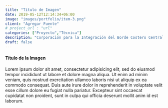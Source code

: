 ```yaml
---
title: "Título de Imagen"
date: 2019-05-12T12:14:34+06:00
image: "images/portfolio/item-3.png"
client: "Agregar Fuente"
# project_url : "url"
categories: ["Proyecto","Técnica"]
description: "Corporación para la Integración del Borde Costero Central de Arica."
draft: false
---
```


#### Título de la Imagen

Lorem ipsum dolor sit amet, consectetur adipisicing elit, sed do eiusmod tempor incididunt ut labore
et dolore magna aliqua. Ut enim ad minim veniam, quis nostrud exercitation ullamco laboris nisi ut aliquip
ex ea commodo consequat. Duis aute irure dolor in reprehenderit in voluptate velit esse cillum dolore eu
fugiat nulla pariatur. Excepteur sint occaecat cupidatat non proident, sunt in culpa qui officia deserunt
mollit anim id est laborum.

